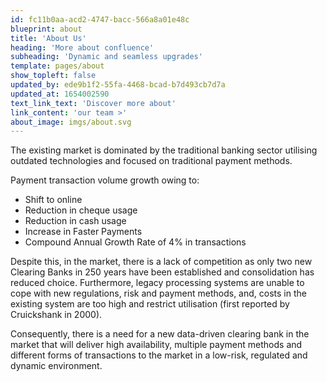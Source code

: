 ```yaml
---
id: fc11b0aa-acd2-4747-bacc-566a8a01e48c
blueprint: about
title: 'About Us'
heading: 'More about confluence'
subheading: 'Dynamic and seamless upgrades'
template: pages/about
show_topleft: false
updated_by: ede9b1f2-55fa-4468-bcad-b7d493cb7d7a
updated_at: 1654002590
text_link_text: 'Discover more about'
link_content: 'our team >'
about_image: imgs/about.svg
---
```

The existing market is dominated by the traditional banking sector utilising outdated technologies and focused on traditional payment methods. 

Payment transaction volume growth owing to:
- Shift to online
- Reduction in cheque usage
- Reduction in cash usage
- Increase in Faster Payments
- Compound Annual Growth Rate of 4% in transactions

Despite this, in the market, there is a lack of competition as only two new Clearing Banks in 250 years have been established and consolidation has reduced choice. Furthermore, legacy processing systems are unable to cope with new regulations, risk and payment methods, and, costs in the existing system are too high and restrict utilisation (first reported by Cruickshank in 2000).

Consequently, there is a need for a new data-driven clearing bank in the market that will deliver high availability, multiple payment methods and different forms of transactions to the market in a low-risk, regulated and dynamic environment.